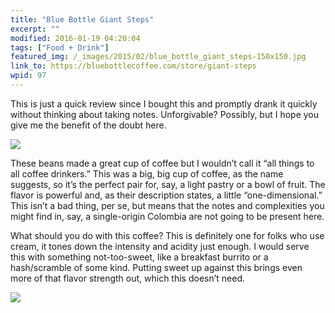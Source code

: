```yaml
---
title: "Blue Bottle Giant Steps"
excerpt: ""
modified: 2016-01-19 04:20:04
tags: ["Food + Drink"]
featured_img: /_images/2015/02/blue_bottle_giant_steps-150x150.jpg
link_to: https://bluebottlecoffee.com/store/giant-steps
wpid: 97
---
```



This is just a quick review since I bought this and promptly drank it quickly without thinking about taking notes. Unforgivable? Possibly, but I hope you give me the benefit of the doubt here.

![](/_images/2015/02/blue_bottle_giant_steps.jpg)

These beans made a great cup of coffee but I wouldn’t call it “all things to all coffee drinkers.” This was a big, big cup of coffee, as the name suggests, so it’s the perfect pair for, say, a light pastry or a bowl of fruit. The flavor is powerful and, as their description states, a little “one-dimensional.” This isn’t a bad thing, per se, but means that the notes and complexities you might find in, say, a single-origin Colombia are not going to be present here.

What should you do with this coffee? This is definitely one for folks who use cream, it tones down the intensity and acidity just enough. I would serve this with something not-too-sweet, like a breakfast burrito or a hash/scramble of some kind. Putting sweet up against this brings even more of that flavor strength out, which this doesn’t need.

![](/_images/2015/02/pc_logo_023.png)
